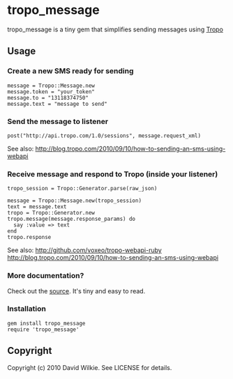 # tropo_message

tropo_message is a tiny gem that simplifies sending messages using [Tropo](http://www.tropo.com)

## Usage
### Create a new SMS ready for sending
    message = Tropo::Message.new
    message.token = "your_token"
    message.to = "13118374750"
    message.text = "message to send"

### Send the message to listener
    post("http://api.tropo.com/1.0/sessions", message.request_xml)

See also: <http://blog.tropo.com/2010/09/10/how-to-sending-an-sms-using-webapi>

### Receive message and respond to Tropo (inside your listener)
    tropo_session = Tropo::Generator.parse(raw_json)

    message = Tropo::Message.new(tropo_session)
    text = message.text
    tropo = Tropo::Generator.new
    tropo.message(message.response_params) do
      say :value => text
    end
    tropo.response

See also:
<http://github.com/voxeo/tropo-webapi-ruby>
<http://blog.tropo.com/2010/09/10/how-to-sending-an-sms-using-webapi>

### More documentation?
  Check out the [source](http://github.com/dwilkie/tropo_message/blob/master/lib/tropo_message.rb). It's tiny and easy to read.

### Installation
    gem install tropo_message
    require 'tropo_message'

## Copyright

Copyright (c) 2010 David Wilkie. See LICENSE for details.

